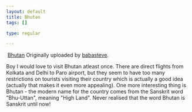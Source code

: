 ```yaml
--- 
layout: default
title: Bhutan
tags: []

type: regular

---
```

<a href="http://www.flickr.com/photos/babasteve/63774065/" title="photo sharing"><img src="http://static.flickr.com/31/63774065_1ea09c35e4_m.jpg" alt="" /></a>
<a href="http://www.flickr.com/photos/babasteve/63774065/">Bhutan</a> 
Originally uploaded by <a href="http://www.flickr.com/people/babasteve/">babasteve</a>.<br /><p>Boy I would love to visit Bhutan atleast once. There are direct flights from Kolkata and Delhi to Paro airport, but they seem to have too many restrictions on tourists visiting their country which  is actually a good idea (actually that makes it even more appealing). One more interesting thing is Bhutan - the modern name for the country comes from the Sanskrit word "Bhu-Uttan", meaning "High Land". Never realised that the word Bhutan is Sanskrit until now!</p>

